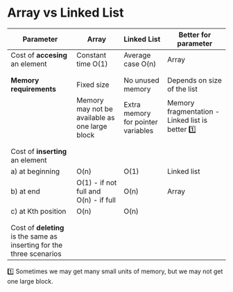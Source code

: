 # Array vs Linked List

| Parameter			| Array		    | Linked List	| Better for parameter|
| ------------- 	| ------------- | ------------- | ------------- |
| Cost of **accesing** an element | Constant time O(1) | Average case O(n) | Array |
|					|				|				|				|
|  					|  				| 				| 				|
| **Memory requirements** | Fixed size | No unused memory | Depends on size of the list	| 
|| Memory may not be available as one large block| Extra memory for pointer variables | Memory fragmentation - Linked list is better :one:|
|  					|  				| 				| 				|
|  					|  				| 				| 				|
| Cost of **inserting** an element 		|  				| 				| 				|
| a) at beginning	| O(n)			| O(1)			| Linked list	|
| b) at end			| O(1) - if not full and O(n) - if full	| O(n)	| Array |
| c) at Kth position | O(n)         | O(n) | |
|  					|  				| 				| 				|
|  					|  				| 				| 				|
| Cost of **deleting** is the same as inserting for the three scenarios | | |




:one: Sometimes we may get many small units of memory, but we may not get one large block.







